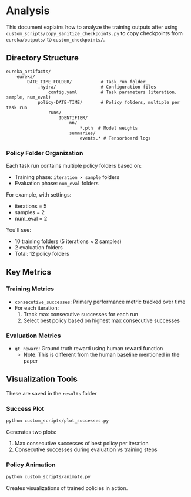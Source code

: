 # Analysis

This document explains how to analyze the training outputs after using `custom_scripts/copy_sanitize_checkpoints.py` to copy checkpoints from `eureka/outputs/` to `custom_checkpoints/`.

## Directory Structure

```
eureka_artifacts/
    eureka/
        DATE_TIME_FOLDER/           # Task run folder
            .hydra/                 # Configuration files
                config.yaml         # Task parameters (iteration, sample, num_eval)
            policy-DATE-TIME/       # Policy folders, multiple per task run
                runs/              
                    IDENTIFIER/    
                        nn/        
                            *.pth  # Model weights
                        summaries/ 
                            events.* # Tensorboard logs
```

### Policy Folder Organization
Each task run contains multiple policy folders based on:
- Training phase: `iteration × sample` folders
- Evaluation phase: `num_eval` folders

For example, with settings:
- iterations = 5
- samples = 2
- num_eval = 2

You'll see:
- 10 training folders (5 iterations × 2 samples)
- 2 evaluation folders
- Total: 12 policy folders

## Key Metrics

### Training Metrics
- `consecutive_successes`: Primary performance metric tracked over time
- For each iteration:
  1. Track max consecutive successes for each run
  2. Select best policy based on highest max consecutive successes

### Evaluation Metrics
- `gt_reward`: Ground truth reward using human reward function
  - Note: This is different from the human baseline mentioned in the paper

## Visualization Tools
These are saved in the `results` folder
### Success Plot
```bash
python custom_scripts/plot_successes.py
```
Generates two plots:
1. Max consecutive successes of best policy per iteration
2. Consecutive successes during evaluation vs training steps

### Policy Animation
```bash
python custom_scripts/animate.py
```
Creates visualizations of trained policies in action.

